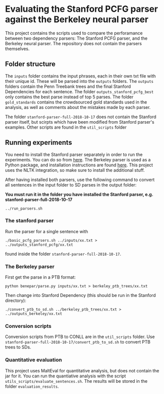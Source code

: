 # Evaluating the Stanford PCFG parser against the Berkeley neural parser

This project contains the scripts used to compare the perforamance between two dependency parsers: The Stanford PCFG parser, and the Berkeley neural parser. The repository does not contain the parsers themselves.

## Folder structure

The `inputs` folder contains the input phrases, each in their own txt file with their unique id. These will be parsed into the `outputs` folders. The `outputs` folders contain the Penn Treebank trees and the final Stanford Dependencies for each sentence. The folder `outputs_stanford_pcfg_best` only contains the best parse instead of top 5 parses. The folder `gold_standards` contains the crowdsourced gold standards used in the analysis, as well as comments about the mistakes made by each parser.

The folder `stanford-parser-full-2018-10-17` does not contain the Stanford parser itself, but scirpts which have been modified from Stanford parser's examples. Other scripts are found in the `util_scripts` folder

## Running experiments

You need to install the Stanford parser separately in order to run the experiments. You can do so from [here](http://nlp.stanford.edu/software/lex-parser.htm). The Berkeley parser is used as a Python package, and installation instructions are found [here](https://github.com/nikitakit/self-attentive-parser#installation). This project uses the NLTK integration, so make sure to install the additional stuff. 

After having installed both parsers, use the following command to convert all sentences in the input folder to SD parses in the output folder:

**You must run it in the folder you have installed the Stanford parser, e.g. stanford-parser-full-2018-10-17**

```
../run_parsers.sh
```

### The stanford parser


Run the parser for a single sentence with

```
./basic_pcfg_parsers.sh ../inputs/xx.txt > ../outputs_stanford_pcfg/xx.txt
```

found inside the folder `stanford-parser-full-2018-10-17`.

### The Berkeley parser

First get the parse in a PTB format:

```
python benepar/parse.py inputs/xx.txt > berkeley_ptb_trees/xx.txt
```

Then change into Stanford Dependency (this should be run in the Stanford directory):

```
./convert_ptb_to_sd.sh ../berkeley_ptb_trees/xx.txt > ../outputs_berkeley/xx.txt
```

### Conversion scripts

Conversion scripts from PTB to CONLL are in the `util_scripts` folder. Use `stanford-parser-full-2018-10-17/convert_ptb_to_sd.sh` to convert PTB trees to SDs.

### Quantitative evaluation

This project uses MaltEval for quantitative analysis, but does not contain the jar for it. You can run the quantiative analysis with the script `utils_scripts/evaluate_sentences.sh`. The results will be stored in the folder `evaluation_results`.
